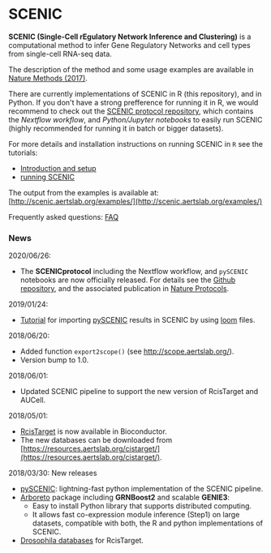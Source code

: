 
# SCENIC

**SCENIC (Single-Cell rEgulatory Network Inference and Clustering)** is a computational method to infer Gene Regulatory Networks and cell types from single-cell RNA-seq data. 

The description of the method and some usage examples are available in [Nature Methods (2017)](https://www.nature.com/articles/nmeth.4463).

There are currently implementations of SCENIC in R (this repository), and in Python. If you don't have a strong prefference for running it in R, we would recommend to check out the [SCENIC protocol repository](https://github.com/aertslab/SCENICprotocol/), which contains the *Nextflow workflow*, and *Python/Jupyter notebooks* to easily run SCENIC (highly recommended for running it in batch or bigger datasets).

For more details and installation instructions on running SCENIC in `R` see the tutorials:
  - [Introduction and setup](https://rawcdn.githack.com/aertslab/SCENIC/66656c71f99000a67d3f25e8b811e18338ff8270/inst/doc/SCENIC_Setup.html)
  - [running SCENIC](https://rawcdn.githack.com/aertslab/SCENIC/6aed5ef0b0386a87982ba4cc7aa13db0444263a6/inst/doc/SCENIC_Running.html)

The output from the examples is available at: [http://scenic.aertslab.org/examples/](http://scenic.aertslab.org/examples/)

Frequently asked questions: [FAQ](https://github.com/aertslab/SCENIC/blob/master/vignettes/FAQ.md)

### News

2020/06/26:
- The **SCENICprotocol** including the Nextflow workflow, and `pySCENIC` notebooks are now officially released. For details see the [Github repository](https://github.com/aertslab/SCENICprotocol/), and the associated publication in [Nature Protocols](https://doi.org/10.1038/s41596-020-0336-2).

2019/01/24:
  - [Tutorial](https://rawcdn.githack.com/aertslab/SCENIC/0a4c96ed8d930edd8868f07428090f9dae264705/inst/doc/importing_pySCENIC.html)
    for importing [pySCENIC](http://pyscenic.readthedocs.io) results in SCENIC by using [loom](http://scope.aertslab.org/) files.

2018/06/20:
  - Added function `export2scope()` (see http://scope.aertslab.org/).
  - Version bump to 1.0.

2018/06/01:
  - Updated SCENIC pipeline to support the new version of RcisTarget and AUCell.

2018/05/01:
  - [RcisTarget](https://bioconductor.org/packages/RcisTarget) is now available in Bioconductor.
  - The new databases can be downloaded from [https://resources.aertslab.org/cistarget/](https://resources.aertslab.org/cistarget/). 

2018/03/30: New releases
  - [pySCENIC](https://pyscenic.readthedocs.io): lightning-fast python implementation of the SCENIC pipeline.
  - [Arboreto](https://arboreto.readthedocs.io) package including **GRNBoost2** and scalable **GENIE3**:
      - Easy to install Python library that supports distributed computing.
      - It allows fast co-expression module inference (Step1) on large datasets, compatible with both, the R and python implementations of SCENIC.
  - [Drosophila databases](https://resources.aertslab.org/cistarget/) for RcisTarget.
